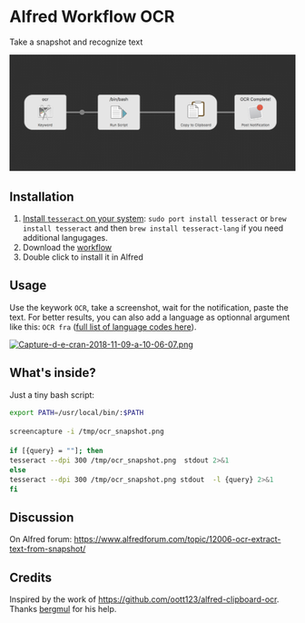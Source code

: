# Alfred Workflow OCR
Take a snapshot and recognize text

[![alfred-ocr.png](./alfred-ocr.png)](./alfred-ocr.png)

## Installation

1. [Install `tesseract` on your system](https://github.com/tesseract-ocr/tesseract/wiki#macos): `sudo port install tesseract` or `brew install tesseract` and then `brew install tesseract-lang` if you need additional langugages.
2. Download the [workflow](https://github.com/nicooprat/alfred-ocr/blob/master/OCR.alfredworkflow)
3. Double click to install it in Alfred

## Usage

Use the keywork `OCR`, take a screenshot, wait for the notification, paste the text. For better results, you can also add a language as optionnal argument like this: `OCR fra` ([full list of language codes here](https://github.com/tesseract-ocr/tesseract/blob/b67ea2c1a70c56053e142a5fb7cc18fb29cdc4b8/src/training/language-specific.sh#L21)).

[![Capture-d-e-cran-2018-11-09-a-10-06-07.png](https://i.postimg.cc/jdsggtDc/Capture-d-e-cran-2018-11-09-a-10-06-07.png)](https://postimg.cc/5jRSjcqQ)

## What's inside?

Just a tiny bash script:

```bash
export PATH=/usr/local/bin/:$PATH

screencapture -i /tmp/ocr_snapshot.png

if [{query} = ""]; then
tesseract --dpi 300 /tmp/ocr_snapshot.png  stdout 2>&1
else
tesseract --dpi 300 /tmp/ocr_snapshot.png stdout  -l {query} 2>&1
fi
```

## Discussion

On Alfred forum: https://www.alfredforum.com/topic/12006-ocr-extract-text-from-snapshot/

## Credits

Inspired by the work of https://github.com/oott123/alfred-clipboard-ocr. Thanks [bergmul](https://github.com/bergmul) for his help.

